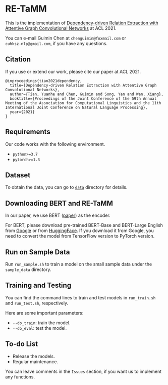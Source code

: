 # RE-TaMM

This is the implementation of [Dependency-driven Relation Extraction with Attentive Graph Convolutional Networks](https://aclanthology.org/2021.acl-long.344.pdf) at ACL 2021.

You can e-mail Guimin Chen at `chenguimin@foxmail.com` or `cuhksz.nlp@gmail.com`, if you have any questions.

## Citation

If you use or extend our work, please cite our paper at ACL 2021.

```
@inproceedings{tian2021dependency,
  title={Dependency-driven Relation Extraction with Attentive Graph Convolutional Networks},
  author={Tian, Yuanhe and Chen, Guimin and Song, Yan and Wan, Xiang},
  booktitle={Proceedings of the Joint Conference of the 59th Annual Meeting of the Association for Computational Linguistics and the 11th International Joint Conference on Natural Language Processing},
  year={2021}
}
```

## Requirements

Our code works with the following environment.
* `python>=3.7`
* `pytorch>=1.3`

## Dataset

To obtain the data, you can go to [`data`](./data) directory for details.

## Downloading BERT and RE-TaMM

In our paper, we use BERT ([paper](https://www.aclweb.org/anthology/N19-1423/)) as the encoder.

For BERT, please download pre-trained BERT-Base and BERT-Large English from [Google](https://github.com/google-research/bert) or from [HuggingFace](https://s3.amazonaws.com/models.huggingface.co/bert/bert-base-chinese.tar.gz). If you download it from Google, you need to convert the model from TensorFlow version to PyTorch version.

[comment]: <> (For RE-TaMM, you can download the models we trained in our experiments from [Google Drive] or [Baidu Net Disk].)

## Run on Sample Data

Run `run_sample.sh` to train a model on the small sample data under the `sample_data` directory.

## Training and Testing

You can find the command lines to train and test models in `run_train.sh` and `run_test.sh`, respectively.

Here are some important parameters:

* `--do_train`: train the model.
* `--do_eval`: test the model.

## To-do List

* Release the models.
* Regular maintenance.

You can leave comments in the `Issues` section, if you want us to implement any functions.

